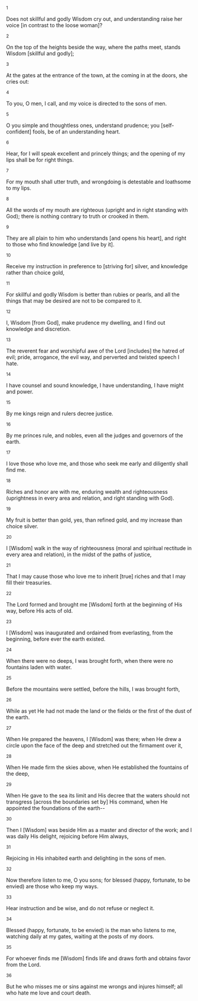<sup>1</sup> 

Does not skillful and godly Wisdom cry out, and understanding raise her voice [in contrast to the loose woman]? 

<sup>2</sup> 

On the top of the heights beside the way, where the paths meet, stands Wisdom [skillful and godly]; 

<sup>3</sup> 

At the gates at the entrance of the town, at the coming in at the doors, she cries out: 

<sup>4</sup> 

To you, O men, I call, and my voice is directed to the sons of men. 

<sup>5</sup> 

O you simple and thoughtless ones, understand prudence; you [self-confident] fools, be of an understanding heart. 

<sup>6</sup> 

Hear, for I will speak excellent and princely things; and the opening of my lips shall be for right things. 

<sup>7</sup> 

For my mouth shall utter truth, and wrongdoing is detestable and loathsome to my lips. 

<sup>8</sup> 

All the words of my mouth are righteous (upright and in right standing with God); there is nothing contrary to truth or crooked in them. 

<sup>9</sup> 

They are all plain to him who understands [and opens his heart], and right to those who find knowledge [and live by it]. 

<sup>10</sup> 

Receive my instruction in preference to [striving for] silver, and knowledge rather than choice gold, 

<sup>11</sup> 

For skillful and godly Wisdom is better than rubies or pearls, and all the things that may be desired are not to be compared to it. 

<sup>12</sup> 

I, Wisdom [from God], make prudence my dwelling, and I find out knowledge and discretion. 

<sup>13</sup> 

The reverent fear and worshipful awe of the Lord [includes] the hatred of evil; pride, arrogance, the evil way, and perverted and twisted speech I hate. 

<sup>14</sup> 

I have counsel and sound knowledge, I have understanding, I have might and power. 

<sup>15</sup> 

By me kings reign and rulers decree justice. 

<sup>16</sup> 

By me princes rule, and nobles, even all the judges and governors of the earth. 

<sup>17</sup> 

I love those who love me, and those who seek me early and diligently shall find me. 

<sup>18</sup> 

Riches and honor are with me, enduring wealth and righteousness (uprightness in every area and relation, and right standing with God). 

<sup>19</sup> 

My fruit is better than gold, yes, than refined gold, and my increase than choice silver. 

<sup>20</sup> 

I [Wisdom] walk in the way of righteousness (moral and spiritual rectitude in every area and relation), in the midst of the paths of justice, 

<sup>21</sup> 

That I may cause those who love me to inherit [true] riches and that I may fill their treasuries. 

<sup>22</sup> 

The Lord formed and brought me [Wisdom] forth at the beginning of His way, before His acts of old. 

<sup>23</sup> 

I [Wisdom] was inaugurated and ordained from everlasting, from the beginning, before ever the earth existed. 

<sup>24</sup> 

When there were no deeps, I was brought forth, when there were no fountains laden with water. 

<sup>25</sup> 

Before the mountains were settled, before the hills, I was brought forth, 

<sup>26</sup> 

While as yet He had not made the land or the fields or the first of the dust of the earth. 

<sup>27</sup> 

When He prepared the heavens, I [Wisdom] was there; when He drew a circle upon the face of the deep and stretched out the firmament over it, 

<sup>28</sup> 

When He made firm the skies above, when He established the fountains of the deep, 

<sup>29</sup> 

When He gave to the sea its limit and His decree that the waters should not transgress [across the boundaries set by] His command, when He appointed the foundations of the earth-- 

<sup>30</sup> 

Then I [Wisdom] was beside Him as a master and director of the work; and I was daily His delight, rejoicing before Him always, 

<sup>31</sup> 

Rejoicing in His inhabited earth and delighting in the sons of men. 

<sup>32</sup> 

Now therefore listen to me, O you sons; for blessed (happy, fortunate, to be envied) are those who keep my ways. 

<sup>33</sup> 

Hear instruction and be wise, and do not refuse or neglect it. 

<sup>34</sup> 

Blessed (happy, fortunate, to be envied) is the man who listens to me, watching daily at my gates, waiting at the posts of my doors. 

<sup>35</sup> 

For whoever finds me [Wisdom] finds life and draws forth and obtains favor from the Lord. 

<sup>36</sup> 

But he who misses me or sins against me wrongs and injures himself; all who hate me love and court death.
